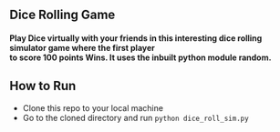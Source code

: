 ## Dice Rolling Game

#### Play Dice virtually with your friends in this interesting dice rolling simulator game where the first player</br> to score 100 points Wins. It uses the inbuilt python module random.

## How to Run

- Clone this repo to your local machine
- Go to the cloned directory and run `python dice_roll_sim.py`
